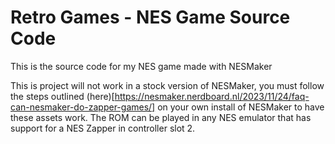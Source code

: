 # Retro Games - NES Game Source Code
 This is the source code for my NES game made with NESMaker

This is project will not work in a stock version of NESMaker, you must follow the steps outlined (here)[https://nesmaker.nerdboard.nl/2023/11/24/faq-can-nesmaker-do-zapper-games/] on your own install of NESMaker to have these assets work. The ROM can be played in any NES emulator that has support for a NES Zapper in controller slot 2.
